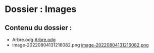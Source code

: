 # Dossier : Images
 
 ## Contenu du dossier : 
- Arbre.odg [Arbre.odg](./Arbre.odg)
- image-20220804131216082.png [image-20220804131216082.png](./image-20220804131216082.png)
